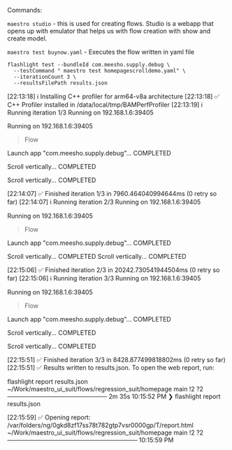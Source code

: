 
Commands:

 `maestro studio` - this is used for creating flows. Studio is a webapp that opens up with emulator that helps us with flow creation with show and create model.


`maestro test buynow.yaml` - Executes the flow written in yaml file


```terminal
flashlight test --bundleId com.meesho.supply.debug \
  --testCommand " maestro test homepagescrolldemo.yaml" \
  --iterationCount 3 \
  --resultsFilePath results.json
```

[22:13:18] ℹ️  Installing C++ profiler for arm64-v8a architecture
[22:13:18] ✅  C++ Profiler installed in /data/local/tmp/BAMPerfProfiler
[22:13:19] ℹ️  Running iteration 1/3
Running on 192.168.1.6:39405

Running on 192.168.1.6:39405
 > Flow

Launch app "com.meesho.supply.debug"...
 COMPLETED

Scroll vertically...
 COMPLETED

Scroll vertically...
 COMPLETED

[22:14:07] ✅  Finished iteration 1/3 in 7960.464040994644ms (0 retry so far)
[22:14:07] ℹ️  Running iteration 2/3
Running on 192.168.1.6:39405

Running on 192.168.1.6:39405
 > Flow

Launch app "com.meesho.supply.debug"...
 COMPLETED

Scroll vertically...
 COMPLETED
Scroll vertically...
 COMPLETED

[22:15:06] ✅  Finished iteration 2/3 in 20242.730541944504ms (0 retry so far)
[22:15:06] ℹ️  Running iteration 3/3
Running on 192.168.1.6:39405

Running on 192.168.1.6:39405
 > Flow

Launch app "com.meesho.supply.debug"...
 COMPLETED

Scroll vertically...
 COMPLETED

Scroll vertically...
 COMPLETED

[22:15:51] ✅  Finished iteration 3/3 in 8428.877499818802ms (0 retry so far)
[22:15:51] ✅  Results written to results.json.
To open the web report, run:

flashlight report results.json
~/Work/maestro_ui_suit/flows/regression_suit/homepage main !2 ?2 ─────────────────────── 2m 35s 10:15:52 PM
❯ flashlight report results.json

[22:15:59] ✅  Opening report: /var/folders/ng/0gkd8zf17ss78t782gtp7vsr0000gp/T/report.html
~/Work/maestro_ui_suit/flows/regression_suit/homepage main !2 ?2 ────────────────────────────── 10:15:59 PM



